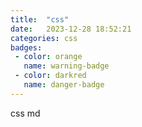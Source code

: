 ```yaml
---
title:  "css"
date:   2023-12-28 18:52:21
categories: css
badges:
 - color: orange
   name: warning-badge
 - color: darkred
   name: danger-badge
---
```

css md
